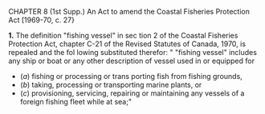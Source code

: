 CHAPTER 8 (1st Supp.)
An Act to amend the Coastal Fisheries
Protection Act
[1969-70, c. 27}

**1.** The definition "fishing vessel" in sec
tion 2 of the Coastal Fisheries Protection
Act, chapter C-21 of the Revised Statutes
of Canada, 1970, is repealed and the fol
lowing substituted therefor:
"
"fishing vessel" includes any ship or
boat or any other description of vessel
used in or equipped for
  * (_a_) fishing or processing or trans
porting fish from fishing grounds,
  * (_b_) taking, processing or transporting
marine plants, or
  * (_c_) provisioning, servicing, repairing
or maintaining any vessels of a foreign
fishing fleet while at sea;"
